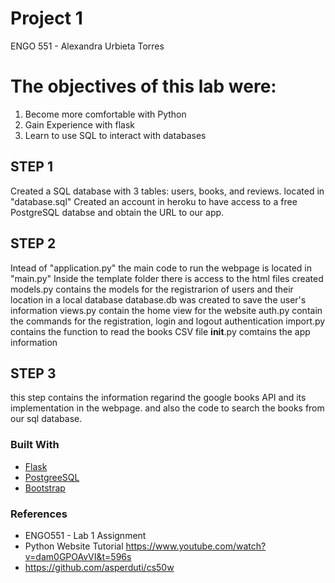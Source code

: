 
# Project 1

ENGO 551 - Alexandra Urbieta Torres

# The objectives of this lab were:
1. Become more comfortable with Python
2. Gain Experience with flask
3. Learn to use SQL to interact with databases

## STEP 1
Created a SQL database with 3 tables: users, books, and reviews. located in "database.sql"
Created an account in heroku to have access to a free PostgreSQL databse and obtain the URL to our app.


## STEP 2
Intead of "application.py" the main code to run the webpage is located in "main.py"
Inside the template folder there is access to the html files created
models.py contains the models for the registrarion of users and their location in a local database
database.db was created to save the user's information
views.py contain the home view for the website
auth.py contain the commands for the registration, login and logout authentication
import.py contains the function to read the books CSV file
__init__.py comtains the app information

## STEP 3
this step contains the information regarind the google books API and its implementation in the webpage. and also the code to search the books from our sql database.



### Built With
* [Flask](https://flask.palletsprojects.com/en/1.1.x/)
* [PostgreeSQL](https://www.postgresql.org/)
* [Bootstrap](https://getbootstrap.com)


### References
* ENGO551 - Lab 1 Assignment 
* Python Website Tutorial https://www.youtube.com/watch?v=dam0GPOAvVI&t=596s
* https://github.com/asperduti/cs50w
